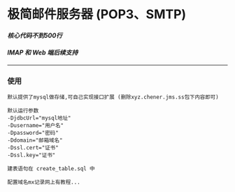 # 极简邮件服务器 (POP3、SMTP)
#### *核心代码不到500行*
#### *IMAP 和 Web 端后续支持*
***
### 使用
```shell
默认提供了mysql做存储,可自己实现接口扩展 (删除xyz.chener.jms.ss包下内容即可)

默认运行参数
-DjdbcUrl="mysql地址" 
-Dusername="用户名" 
-Dpassword="密码" 
-Ddomain="邮箱域名"
-Dssl.cert="证书"
-Dssl.key="证书"

建表语句在 create_table.sql 中

配置域名mx记录网上有教程...
```